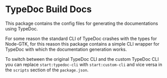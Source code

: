 # TypeDoc Build Docs

This package contains the config files for generating the documentations using TypeDoc.

For some reason the standard CLI of TypeDoc crashes with the types for Node-GTK, for this reason this package contains a simple CLI wrapper for TypeDoc with which the documentation generation works.

To switch between the original TypeDoc CLI and the custom TypeDoc CLI you can replace `start:typedoc-cli` with `start:custom-cli` and vice versa in the `scripts` section of the `package.json`.